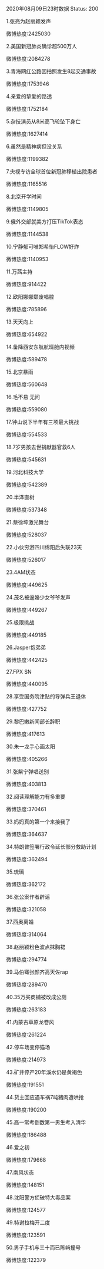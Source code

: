 2020年08月09日23时数据
Status: 200

1.张亮为赵丽颖发声

微博热度:2425030

2.美国新冠肺炎确诊超500万人

微博热度:2084278

3.青海网红公路因拍照发生8起交通事故

微博热度:1753946

4.亲爱的挚爱的路透

微博热度:1752184

5.杂技演员从8米高飞轮坠下身亡

微博热度:1627414

6.虽然是精神病但没关系

微博热度:1199382

7.央视专访全球首位新冠肺移植出院患者

微博热度:1165516

8.北京开学时间

微博热度:1149805

9.俄外交部就美方打压TikTok表态

微博热度:1144538

10.宁静郁可唯郑希怡FLOW好炸

微博热度:1140953

11.万茜主持

微博热度:914422

12.欧阳娜娜颓废唱腔

微博热度:785896

13.天天向上

微博热度:654922

14.备降西安东航航班舱内视频

微博热度:589478

15.北京暴雨

微博热度:560648

16.毛不易 无问

微博热度:559080

17.钟山说下半年有三项最大挑战

微博热度:554533

18.7岁男孩去世捐献器官救6人

微博热度:545631

19.河北科技大学

微博热度:542389

20.半泽直树

微博热度:537348

21.蔡徐坤激光舞台

微博热度:528037

22.小伙穷游四川绵阳后失联23天

微博热度:526017

23.4AM状态

微博热度:449625

24.茂名被逼婚少女爷爷发声

微博热度:449267

25.极限挑战

微博热度:449185

26.Jasper抱弟弟

微博热度:442425

27.FPX SN

微博热度:440095

28.享受国务院津贴的导弹兵王退休

微博热度:427752

29.黎巴嫩新闻部长辞职

微博热度:417613

30.朱一龙手心画太阳

微博热度:405266

31.张紫宁弹唱送别

微博热度:403813

32.阅读理解能力有多重要

微博热度:370461

33.妈妈真的第一个来接我了

微博热度:364637

34.特朗普签署行政令延长部分救助计划

微博热度:362494

35.琉璃

微博热度:362172

36.张公案作者辟谣

微博热度:321058

37.西奥离婚

微博热度:314064

38.赵丽颖粉色波点抹胸裙

微博热度:294774

39.马伯骞张颜齐高天佐rap

微博热度:289470

40.35万买商铺被改成公厕

微博热度:263183

41.内蒙古草原龙卷风

微博热度:261224

42.停车场变停猫场

微博热度:214973

43.矿井停产20年溪水仍是黄褐色

微博热度:191551

44.货主回应遇车祸7吨猪肉遭哄抢

微博热度:190200

45.高一常考倒数第一男生考入清华

微博热度:186488

46.爱之初

微博热度:179668

47.南风状态

微博热度:148151

48.沈阳警方侦破特大毒品案

微博热度:124577

49.特谢拉梅开二度

微博热度:123591

50.男子手机与三十而已陈屿撞号

微博热度:122379

